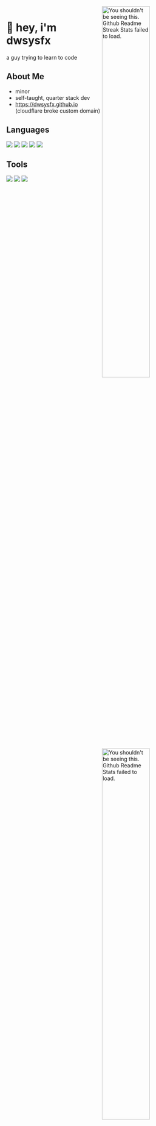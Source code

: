 <img width="50%" align="right" src="https://github-readme-streak-stats.herokuapp.com/?user=dwsysfx&theme=midnight-purple&hide_border=true" alt="You shouldn't be seeing this. Github Readme Streak Stats failed to load.">
<img width="50%" align="right" src="https://github-readme-stats.vercel.app/api/top-langs?username=dwsysfx&theme=midnight-purple&layout=compact&hide_border=true&langs_count=10&exclude_repo=mcp1.8.9op" alt="You shouldn't be seeing this. Github Readme Stats failed to load.">

# 👋 hey, i'm dwsysfx
a guy trying to learn to code
## About Me
- minor
- self-taught, quarter stack dev
- https://dwsysfx.github.io (cloudflare broke custom domain)

## Languages
![](https://img.shields.io/badge/JavaScript-323330?style=for-the-badge&logo=javascript&logoColor=F7DF1E)
![](https://img.shields.io/badge/HTML-E34F26?style=for-the-badge&logo=html5&logoColor=white)
![](https://img.shields.io/badge/CSS-1572B6?style=for-the-badge&logo=css3&logoColor=white)
![](https://img.shields.io/badge/Node.js-43853D?style=for-the-badge&logo=node.js&logoColor=white)
![](https://img.shields.io/badge/json-5E5C5C?style=for-the-badge&logo=json&logoColor=white)

## Tools
![](https://img.shields.io/badge/VS_Code-0078D4?style=for-the-badge&logo=visual%20studio%20code&logoColor=white)
![](https://img.shields.io/badge/npm-CB3837?style=for-the-badge&logo=npm&logoColor=white)
![](https://img.shields.io/badge/MongoDB-4EA94B?style=for-the-badge&logo=mongodb&logoColor=white)
